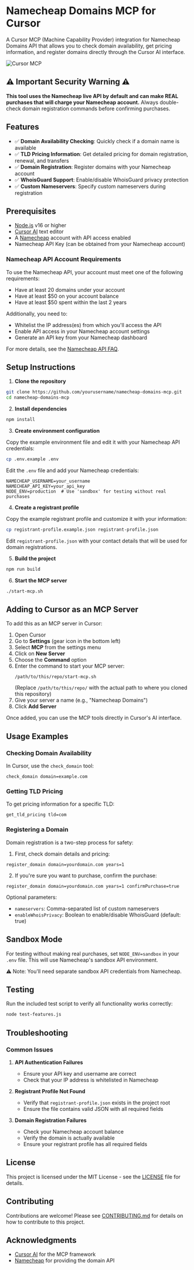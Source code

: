 # Namecheap Domains MCP for Cursor

A Cursor MCP (Machine Capability Provider) integration for Namecheap Domains API that allows you to check domain availability, get pricing information, and register domains directly through the Cursor AI interface.

![Cursor MCP](https://cursor.sh/assets/images/logo.svg)

## ⚠️ Important Security Warning ⚠️

**This tool uses the Namecheap live API by default and can make REAL purchases that will charge your Namecheap account.** Always double-check domain registration commands before confirming purchases.

## Features

- ✅ **Domain Availability Checking**: Quickly check if a domain name is available
- ✅ **TLD Pricing Information**: Get detailed pricing for domain registration, renewal, and transfers
- ✅ **Domain Registration**: Register domains with your Namecheap account
- ✅ **WhoisGuard Support**: Enable/disable WhoisGuard privacy protection
- ✅ **Custom Nameservers**: Specify custom nameservers during registration

## Prerequisites

- [Node.js](https://nodejs.org/) v16 or higher
- [Cursor AI](https://cursor.sh/) text editor
- A [Namecheap](https://www.namecheap.com/) account with API access enabled
- Namecheap API Key (can be obtained from your Namecheap account)

### Namecheap API Account Requirements

To use the Namecheap API, your account must meet one of the following requirements:

- Have at least 20 domains under your account
- Have at least $50 on your account balance
- Have at least $50 spent within the last 2 years

Additionally, you need to:
- Whitelist the IP address(es) from which you'll access the API
- Enable API access in your Namecheap account settings
- Generate an API key from your Namecheap dashboard

For more details, see the [Namecheap API FAQ](https://www.namecheap.com/support/knowledgebase/article.aspx/9739/63/api-faq/).

## Setup Instructions

1. **Clone the repository**

```bash
git clone https://github.com/yourusername/namecheap-domains-mcp.git
cd namecheap-domains-mcp
```

2. **Install dependencies**

```bash
npm install
```

3. **Create environment configuration**

Copy the example environment file and edit it with your Namecheap API credentials:

```bash
cp .env.example .env
```

Edit the `.env` file and add your Namecheap credentials:

```
NAMECHEAP_USERNAME=your_username
NAMECHEAP_API_KEY=your_api_key
NODE_ENV=production  # Use 'sandbox' for testing without real purchases
```

4. **Create a registrant profile**

Copy the example registrant profile and customize it with your information:

```bash
cp registrant-profile.example.json registrant-profile.json
```

Edit `registrant-profile.json` with your contact details that will be used for domain registrations.

5. **Build the project**

```bash
npm run build
```

6. **Start the MCP server**

```bash
./start-mcp.sh
```

## Adding to Cursor as an MCP Server

To add this as an MCP server in Cursor:

1. Open Cursor
2. Go to **Settings** (gear icon in the bottom left)
3. Select **MCP** from the settings menu
4. Click on **New Server**
5. Choose the **Command** option
6. Enter the command to start your MCP server:
   ```
   /path/to/this/repo/start-mcp.sh
   ```
   (Replace `/path/to/this/repo/` with the actual path to where you cloned this repository)
7. Give your server a name (e.g., "Namecheap Domains")
8. Click **Add Server**

Once added, you can use the MCP tools directly in Cursor's AI interface.

## Usage Examples

### Checking Domain Availability

In Cursor, use the `check_domain` tool:

```
check_domain domain=example.com
```

### Getting TLD Pricing

To get pricing information for a specific TLD:

```
get_tld_pricing tld=com
```

### Registering a Domain

Domain registration is a two-step process for safety:

1. First, check domain details and pricing:

```
register_domain domain=yourdomain.com years=1
```

2. If you're sure you want to purchase, confirm the purchase:

```
register_domain domain=yourdomain.com years=1 confirmPurchase=true
```

Optional parameters:
- `nameservers`: Comma-separated list of custom nameservers
- `enableWhoisPrivacy`: Boolean to enable/disable WhoisGuard (default: true)

## Sandbox Mode

For testing without making real purchases, set `NODE_ENV=sandbox` in your `.env` file. This will use Namecheap's sandbox API environment.

⚠️ Note: You'll need separate sandbox API credentials from Namecheap.

## Testing

Run the included test script to verify all functionality works correctly:

```bash
node test-features.js
```

## Troubleshooting

### Common Issues

1. **API Authentication Failures**
   - Ensure your API key and username are correct
   - Check that your IP address is whitelisted in Namecheap

2. **Registrant Profile Not Found**
   - Verify that `registrant-profile.json` exists in the project root
   - Ensure the file contains valid JSON with all required fields

3. **Domain Registration Failures**
   - Check your Namecheap account balance
   - Verify the domain is actually available
   - Ensure your registrant profile has all required fields

## License

This project is licensed under the MIT License - see the [LICENSE](LICENSE) file for details.

## Contributing

Contributions are welcome! Please see [CONTRIBUTING.md](CONTRIBUTING.md) for details on how to contribute to this project.

## Acknowledgments

- [Cursor AI](https://cursor.sh/) for the MCP framework
- [Namecheap](https://www.namecheap.com/) for providing the domain API 